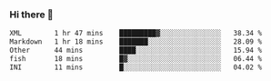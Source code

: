 ### Hi there 👋

<!--
**WShiBin/WShiBin** is a ✨ _special_ ✨ repository because its `README.md` (this file) appears on your GitHub profile.

Here are some ideas to get you started:

- 🔭 I’m currently working on ...
- 🌱 I’m currently learning ...
- 👯 I’m looking to collaborate on ...
- 🤔 I’m looking for help with ...
- 💬 Ask me about ...
- 📫 How to reach me: ...
- 😄 Pronouns: ...
- ⚡ Fun fact: ...
-->

<!--START_SECTION:waka-->

```txt
XML        1 hr 47 mins    █████████▓░░░░░░░░░░░░░░░   38.34 %
Markdown   1 hr 18 mins    ███████░░░░░░░░░░░░░░░░░░   28.09 %
Other      44 mins         ████░░░░░░░░░░░░░░░░░░░░░   15.94 %
fish       18 mins         █▓░░░░░░░░░░░░░░░░░░░░░░░   06.44 %
INI        11 mins         █░░░░░░░░░░░░░░░░░░░░░░░░   04.02 %
```

<!--END_SECTION:waka-->
